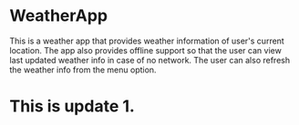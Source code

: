 # WeatherApp
This is a weather app that provides weather information of user's current location. The app also provides offline support so that the user can view last updated weather info in case of no network. The user can also refresh the weather info from the menu option.

# This is update 1.

